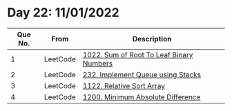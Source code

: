 # Day 22: 11/01/2022

| Que No. | From | Description |
| --- | --- | --- |
| 1 | LeetCode | [1022. Sum of Root To Leaf Binary Numbers](https://leetcode.com/problems/sum-of-root-to-leaf-binary-numbers/) |
| 2 | LeetCode | [232. Implement Queue using Stacks](https://leetcode.com/problems/implement-queue-using-stacks/) |
| 3 | LeetCode | [1122. Relative Sort Array](https://leetcode.com/problems/relative-sort-array/) |
| 4 | LeetCode | [1200. Minimum Absolute Difference](https://leetcode.com/problems/minimum-absolute-difference/) |
